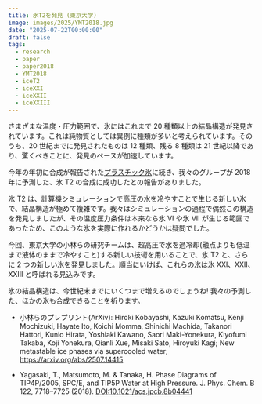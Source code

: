 ```yaml
---
title: 氷T2を発見 (東京大学)
image: images/2025/YMT2018.jpg
date: "2025-07-22T00:00:00"
draft: false
tags:
  - research
  - paper
  - paper2018
  - YMT2018
  - iceT2
  - iceXXI
  - iceXXII
  - iceXXIII
---
```


さまざまな温度・圧力範囲で、氷にはこれまで 20 種類以上の結晶構造が発見されています。これは純物質としては異例に種類が多いと考えられています。そのうち、20 世紀までに発見されたものは 12 種類、残る 8 種類は 21 世紀以降であり、驚くべきことに、発見のペースが加速しています。

今年の年初に合成が報告された[プラスチック氷]([https://tetrahedroid.github.io/posts/2025/tkt2008])に続き、我々のグループが 2018 年に予測した、氷 T2 の合成に成功したとの報告がありました。

氷 T2 は、計算機シミュレーションで高圧の水を冷やすことで生じる新しい氷で、結晶構造が極めて複雑です。我々はシミュレーションの過程で偶然この構造を発見しましたが、その温度圧力条件は本来なら氷 VI や氷 VII が生じる範囲であったため、このような氷を実際に作れるかどうかは疑問でした。

今回、東京大学の小林らの研究チームは、超高圧で水を過冷却(融点よりも低温まで液体のままで冷やすこと)する新しい技術を用いることで、氷 T2 と、さらに 2 つの新しい氷を発見しました。順当にいけば、これらの氷は氷 XXI、XXII、XXIII と呼ばれる見込みです。

氷の結晶構造は、今世紀末までにいくつまで増えるのでしょうね! 我々の予測した、ほかの氷も合成できることを祈ります。

- 小林らのプレプリント(ArXiv): Hiroki Kobayashi, Kazuki Komatsu, Kenji Mochizuki, Hayate Ito, Koichi Momma, Shinichi Machida, Takanori Hattori, Kunio Hirata, Yoshiaki Kawano, Saori Maki-Yonekura, Kiyofumi Takaba, Koji Yonekura, Qianli Xue, Misaki Sato, Hiroyuki Kagi; New metastable ice phases via supercooled water; https://arxiv.org/abs/2507.14415

- Yagasaki, T., Matsumoto, M. & Tanaka, H. Phase Diagrams of TIP4P/2005, SPC/E, and TIP5P Water at High Pressure. J. Phys. Chem. B 122, 7718–7725 (2018).
  [DOI:10.1021/acs.jpcb.8b04441](https://doi.org/10.1021/acs.jpcb.8b04441)
